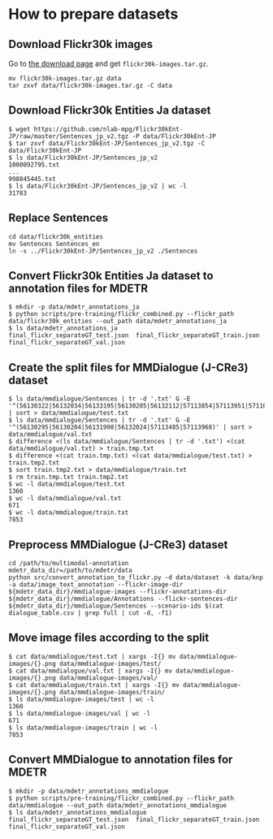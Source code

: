 # How to prepare datasets

## Download Flickr30k images

Go to [the download page](http://shannon.cs.illinois.edu/DenotationGraph/) and get `flickr30k-images.tar.gz`.

```shell
mv flickr30k-images.tar.gz data
tar zxvf data/flickr30k-images.tar.gz -C data

```

## Download Flickr30k Entities Ja dataset

```shell
$ wget https://github.com/nlab-mpg/Flickr30kEnt-JP/raw/master/Sentences_jp_v2.tgz -P data/Flickr30kEnt-JP
$ tar zxvf data/Flickr30kEnt-JP/Sentences_jp_v2.tgz -C data/Flickr30kEnt-JP
$ ls data/Flickr30kEnt-JP/Sentences_jp_v2
1000092795.txt
...
998845445.txt
$ ls data/Flickr30kEnt-JP/Sentences_jp_v2 | wc -l
31783
```

## Replace Sentences

```shell
cd data/flickr30k_entities
mv Sentences Sentences_en
ln -s ../Flickr30kEnt-JP/Sentences_jp_v2 ./Sentences
```

## Convert Flickr30k Entities Ja dataset to annotation files for MDETR

```shell
$ mkdir -p data/mdetr_annotations_ja
$ python scripts/pre-training/flickr_combined.py --flickr_path data/flickr30k_entities --out_path data/mdetr_annotations_ja
$ ls data/mdetr_annotations_ja
final_flickr_separateGT_test.json  final_flickr_separateGT_train.json  final_flickr_separateGT_val.json
```

## Create the split files for MMDialogue (J-CRe3) dataset

```shell
$ ls data/mmdialogue/Sentences | tr -d '.txt' G -E '^(56130322|56132034|56133195|56130205|56132112|57113854|57113951|57116595|56130258)' | sort > data/mmdialogue/test.txt
$ ls data/mmdialogue/Sentences | tr -d '.txt' G -E '^(56130295|56130204|56131998|56132024|57113485|57113968)' | sort > data/mmdialogue/val.txt
$ difference <(ls data/mmdialogue/Sentences | tr -d '.txt') <(cat data/mmdialogue/val.txt) > train.tmp.txt
$ difference <(cat train.tmp.txt) <(cat data/mmdialogue/test.txt) > train.tmp2.txt
$ sort train.tmp2.txt > data/mmdialogue/train.txt
$ rm train.tmp.txt train.tmp2.txt
$ wc -l data/mmdialogue/test.txt
1360
$ wc -l data/mmdialogue/val.txt
671
$ wc -l data/mmdialogue/train.txt
7853
```

## Preprocess MMDialogue (J-CRe3) dataset

```shell
cd /path/to/multimodal-annotation
mdetr_data_dir=/path/to/mdetr/data
python src/convert_annotation_to_flickr.py -d data/dataset -k data/knp -a data/image_text_annotation --flickr-image-dir ${mdetr_data_dir}/mmdialogue-images --flickr-annotations-dir ${mdetr_data_dir}/mmdialogue/Annotations --flickr-sentences-dir ${mdetr_data_dir}/mmdialogue/Sentences --scenario-ids $(cat dialogue_table.csv | grep full | cut -d, -f1)
```

## Move image files according to the split

```shell
$ cat data/mmdialogue/test.txt | xargs -I{} mv data/mmdialogue-images/{}.png data/mmdialogue-images/test/
$ cat data/mmdialogue/val.txt | xargs -I{} mv data/mmdialogue-images/{}.png data/mmdialogue-images/val/
$ cat data/mmdialogue/train.txt | xargs -I{} mv data/mmdialogue-images/{}.png data/mmdialogue-images/train/
$ ls data/mmdialogue-images/test | wc -l
1360
$ ls data/mmdialogue-images/val | wc -l
671
$ ls data/mmdialogue-images/train | wc -l
7853
```

## Convert MMDialogue to annotation files for MDETR

```shell
$ mkdir -p data/mdetr_annotations_mmdialogue
$ python scripts/pre-training/flickr_combined.py --flickr_path data/mmdialogue --out_path data/mdetr_annotations_mmdialogue
$ ls data/mdetr_annotations_mmdialogue
final_flickr_separateGT_test.json  final_flickr_separateGT_train.json  final_flickr_separateGT_val.json
```
